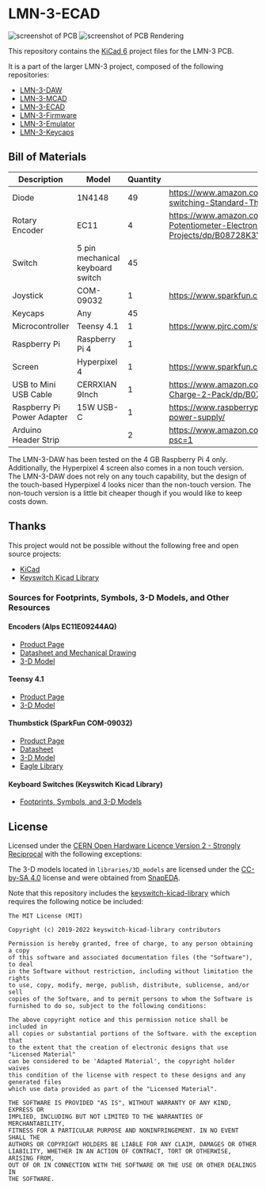 # LMN-3-ECAD

![screenshot of PCB](https://github.com/stonepreston/LMN-3-ECAD/blob/main/.github/images/pcb_editor_screenshot.png)
![screenshot of PCB Rendering](https://github.com/stonepreston/LMN-3-ECAD/blob/main/.github/images/pcb_rendering.png)

This repository contains the [KiCad 6](https://www.kicad.org/) project files for the LMN-3 PCB.

It is a part of the larger LMN-3 project, composed of the following
repositories:
- [LMN-3-DAW](https://github.com/stonepreston/LMN-3-DAW)
- [LMN-3-MCAD](https://github.com/stonepreston/LMN-3-MCAD)
- [LMN-3-ECAD](https://github.com/stonepreston/LMN-3-ECAD)
- [LMN-3-Firmware](https://github.com/stonepreston/LMN-3-Firmware)
- [LMN-3-Emulator](https://github.com/stonepreston/LMN-3-Emulator)
- [LMN-3-Keycaps](https://github.com/stonepreston/LMN-3-Keycaps)


## Bill of Materials
| Description                | Model                            | Quantity | URL                                                                                            |
|----------------------------|----------------------------------|----------|------------------------------------------------------------------------------------------------|
| Diode                      | 1N4148                           | 49       | https://www.amazon.com/McIgIcM-1n4148-switching-Standard-Through/dp/B06XB1R2NK                 |
| Rotary Encoder             | EC11                             | 4        | https://www.amazon.com/WayinTop-Encoder-Potentiometer-Electronics-Projects/dp/B08728K3YB?psc=1 |
| Switch                     | 5 pin mechanical keyboard switch | 45       |                                                                                                |
| Joystick                   | COM-09032                        | 1        | https://www.sparkfun.com/products/9032                                                         |
| Keycaps                    | Any                              | 45       |                                                                                                |
| Microcontroller            | Teensy 4.1                       | 1        | https://www.pjrc.com/store/teensy41.html                                                       |
| Raspberry Pi               | Raspberry Pi 4                   | 1        |                                                                                                |
| Screen                     | Hyperpixel 4                     | 1        | https://www.sparkfun.com/products/15357                                                        |
| USB to Mini USB Cable      | CERRXIAN 9Inch                   | 1        | https://www.amazon.com/CERRXIAN-9Inch-Cable-Charge-2-Pack/dp/B07P9BRWS5                        |
| Raspberry Pi Power Adapter | 15W USB-C                        | 1        | https://www.raspberrypi.com/products/type-c-power-supply/ 
| Arduino Header Strip                    |                            | 2      | https://www.amazon.com/gp/product/B07PKKY8BX?psc=1                 |
                                     

The LMN-3-DAW has been tested on the 4 GB Raspberry Pi 4 only. Additionally, the Hyperpixel 4 screen also comes in a non touch version. The LMN-3-DAW does not rely on any touch capability, but the design of the touch-based Hyperpixel 4 looks nicer than the non-touch version. The non-touch version is a little bit cheaper though if you would like to keep costs down. 

## Thanks
This project would not be possible without the following free and open source projects:
- [KiCad](https://www.kicad.org/)
- [Keyswitch Kicad Library](https://github.com/perigoso/keyswitch-kicad-library)

### Sources for Footprints, Symbols, 3-D Models, and Other Resources
#### Encoders (Alps EC11E09244AQ)
- [Product Page](https://www.mouser.com/ProductDetail/Alps-Alpine/EC11E09244AQ?qs=fMKjfF2mFohVUA4%2Ftyw7NQ%3D%3D)
- [Datasheet and Mechanical Drawing](https://tech.alpsalpine.com/prod/e/html/encoder/incremental/ec11/ec11e09244aq.html)
- [3-D Model](https://www.snapeda.com/parts/EC11E09244AQ/ALPS/view-part/?welcome=home&t=EC11E)

#### Teensy 4.1
- [Product Page](https://www.pjrc.com/store/teensy41.html)
- [3-D Model](https://www.snapeda.com/parts/DEV-16771/SparkFun%20Electronics/view-part/?t=teensy)

#### Thumbstick (SparkFun COM-09032)
- [Product Page](https://www.digikey.com/en/products/detail/sparkfun-electronics/COM-09032/6823623)
- [Datasheet](https://media.digikey.com/pdf/Data%20Sheets/Sparkfun%20PDFs/COM-09032_Web.pdf)
- [3-D Model](https://www.snapeda.com/parts/COM-09032/SparkFun%20Electronics/view-part/?t=joystick)
- [Eagle Library](https://github.com/sparkfun/SparkFun-Eagle-Libraries)

#### Keyboard Switches (Keyswitch Kicad Library)
- [Footprints, Symbols, and 3-D Models](https://github.com/perigoso/keyswitch-kicad-library)

## License
Licensed under the [CERN Open Hardware Licence Version 2 - Strongly Reciprocal](https://ohwr.org/cern_ohl_s_v2.txt) with the following exceptions:

The 3-D models located in `libraries/3D_models` are licensed under the [CC-by-SA 4.0](https://creativecommons.org/licenses/by-sa/4.0/) license and were obtained from [SnapEDA](https://www.snapeda.com). 

Note that this repository includes the [keyswitch-kicad-library](https://github.com/perigoso/keyswitch-kicad-library) which requires the following notice be included:
```
The MIT License (MIT)

Copyright (c) 2019-2022 keyswitch-kicad-library contributors

Permission is hereby granted, free of charge, to any person obtaining a copy
of this software and associated documentation files (the "Software"), to deal
in the Software without restriction, including without limitation the rights
to use, copy, modify, merge, publish, distribute, sublicense, and/or sell
copies of the Software, and to permit persons to whom the Software is
furnished to do so, subject to the following conditions:

The above copyright notice and this permission notice shall be included in
all copies or substantial portions of the Software. with the exception that
to the extent that the creation of electronic designs that use "Licensed Material"
can be considered to be 'Adapted Material', the copyright holder waives
this condition of the license with respect to these designs and any generated files
which use data provided as part of the "Licensed Material".

THE SOFTWARE IS PROVIDED "AS IS", WITHOUT WARRANTY OF ANY KIND, EXPRESS OR
IMPLIED, INCLUDING BUT NOT LIMITED TO THE WARRANTIES OF MERCHANTABILITY,
FITNESS FOR A PARTICULAR PURPOSE AND NONINFRINGEMENT. IN NO EVENT SHALL THE
AUTHORS OR COPYRIGHT HOLDERS BE LIABLE FOR ANY CLAIM, DAMAGES OR OTHER
LIABILITY, WHETHER IN AN ACTION OF CONTRACT, TORT OR OTHERWISE, ARISING FROM,
OUT OF OR IN CONNECTION WITH THE SOFTWARE OR THE USE OR OTHER DEALINGS IN
THE SOFTWARE.
```
